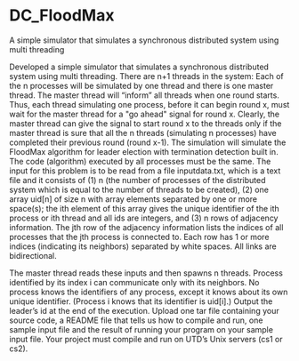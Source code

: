 # DC_FloodMax
A simple simulator that simulates a synchronous distributed system using multi  threading


Developed a simple simulator that simulates a synchronous distributed system using multi 
threading. There are n+1 threads in the system: Each of the n processes will be simulated by one thread 
and there is one master thread. The master thread will “inform” all threads when one round starts. 
Thus, each thread simulating one process, before it can begin round x, must wait for the master thread 
for a "go ahead" signal for round x. Clearly, the master thread can give the signal to start round x to the 
threads only if the master thread is sure that all the n threads (simulating n processes) have completed 
their previous round (round x-1).
The simulation will simulate the FloodMax algorithm for leader election with termination detection 
built in. The code (algorithm) executed by all processes must be the same. 
The input for this problem is to be read from a file inputdata.txt, which is a text file and it consists of 
(1) n (the number of processes of the distributed system which is equal to the number of threads to be 
created), (2) one array uid[n] of size n with array elements separated by one or more space(s); the ith
element of this array gives the unique identifier of the ith process or ith
thread and all ids are integers, and (3) n rows of adjacency information. The jth row of the adjacency 
information lists the indices of all processes that the jth process is connected to. Each row has 1 or 
more indices (indicating its neighbors) separated by white spaces.
All links are bidirectional.

The master thread reads these inputs and then spawns n threads. Process identified by its index i can 
communicate only with its neighbors. No process knows the identifiers of any process, except it 
knows about its own unique identifier. (Process i knows that its identifier is uid[i].) 
Output the leader’s id at the end of the execution. 
Upload one tar file containing your source code, a README file that tells us how to compile and run, 
one sample input file and the result of running your program on your sample input file. Your project 
must compile and run on UTD’s Unix servers (cs1 or cs2).
